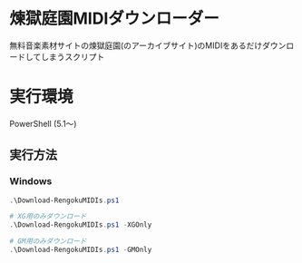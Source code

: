# 煉獄庭園MIDIダウンローダー

無料音楽素材サイトの煉獄庭園(のアーカイブサイト)のMIDIをあるだけダウンロードしてしまうスクリプト

# 実行環境

PowerShell (5.1～)

## 実行方法

### Windows

```powershell
.\Download-RengokuMIDIs.ps1

# XG用のみダウンロード
.\Download-RengokuMIDIs.ps1 -XGOnly

# GM用のみダウンロード
.\Download-RengokuMIDIs.ps1 -GMOnly
```